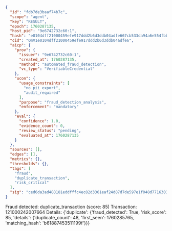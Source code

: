 ```json
{
  "id": "fdb7de3baaf74b7c",
  "scope": "agent",
  "key": "RESULT",
  "epoch": 1760287135,
  "host_pid": "9e6742732c60:1",
  "hash": "e0104dff21000459efe917ddd2b6d3ddb04adfe667cb533da94a6e554fbb9418",
  "cid": "QmV1e0104dff21000459efe917ddd2b6d3ddb04adfe6",
  "aicp": {
    "prov": {
      "issuer": "9e6742732c60:1",
      "created_at": 1760287135,
      "method": "automated_fraud_detection",
      "vc_type": "VerifiableCredential"
    },
    "ucon": {
      "usage_constraints": [
        "no_pii_export",
        "audit_required"
      ],
      "purpose": "fraud_detection_analysis",
      "enforcement": "mandatory"
    },
    "eval": {
      "confidence": 1.0,
      "evidence_count": 0,
      "review_status": "pending",
      "evaluated_at": 1760287135
    }
  },
  "sources": [],
  "edges": [],
  "metrics": {},
  "thresholds": {},
  "tags": [
    "fraud",
    "duplicate_transaction",
    "risk_critical"
  ],
  "sig": "ced6da3ad488181eddfffc4ec82d3361eaf24d87d7de597e1f048d7716303bc4"
}
```

Fraud detected: duplicate_transaction (score: 85)
Transaction: 121000242007664
Details: {'duplicate': {'fraud_detected': True, 'risk_score': 85, 'details': {'duplicate_count': 48, 'first_seen': 1760285765, 'matching_hash': 'b61887453511199f'}}}